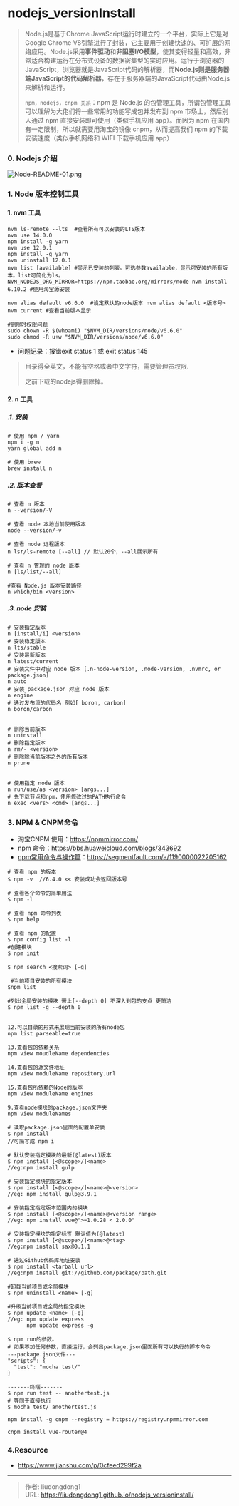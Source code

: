 # nodejs_versionInstall


> Node.js是基于Chrome JavaScript运行时建立的一个平台，实际上它是对Google Chrome V8引擎进行了封装，它主要用于创建快速的、可扩展的网络应用。Node.js采用**事件驱动**和**非阻塞I/O模型**，使其变得轻量和高效，非常适合构建运行在分布式设备的数据密集型的实时应用。运行于浏览器的JavaScript，浏览器就是JavaScript代码的解析器，而**Node.js则是服务器端JavaScript的代码解析器**，存在于服务器端的JavaScript代码由Node.js来解析和运行。
>
> `npm，nodejs，cnpm 关系`：npm 是 Node.js 的包管理工具，所谓包管理工具可以理解为大佬们将一些常用的功能写成包并发布到 npm 市场上，然后别人通过 npm 直接安装即可使用（类似手机应用 app）。而因为 npm 在国内有一定限制，所以就需要用淘宝的镜像 cnpm，从而提高我们 npm 的下载安装速度（类似手机网络和 WIFI 下载手机应用 app）

### 0. Nodejs 介绍

![Node-README-01.png](https://lddpicture.oss-cn-beijing.aliyuncs.com/picture/6629b0d130ca43de9dc6fdbc7eeb4960tplv-k3u1fbpfcp-zoom-in-crop-mark4536000.png)

### 1. Node 版本控制工具

#### 1. nvm 工具

```shell
nvm ls-remote --lts  #查看所有可以安装的LTS版本
nvm use 14.0.0
npm install -g yarn
nvm use 12.0.1
npm install -g yarn
nvm uninstall 12.0.1
nvm list [available] #显示已安装的列表。可选参数available，显示可安装的所有版本。list可简化为ls。
NVM_NODEJS_ORG_MIRROR=https://npm.taobao.org/mirrors/node nvm install 6.10.2 #使用淘宝源安装

nvm alias default v6.6.0  #设定默认的node版本 nvm alias default <版本号>
nvm current #查看当前版本显示

#删除时权限问题
sudo chown -R $(whoami) "$NVM_DIR/versions/node/v6.6.0"
sudo chmod -R u+w "$NVM_DIR/versions/node/v6.6.0"      
```

- 问题记录：报错exit status 1 或 exit status 145

> 目录得全英文，不能有空格或者中文字符，需要管理员权限.
>
> 之前下载的nodejs得删除掉。

#### 2. n 工具

##### .1. 安装

```shell
# 使用 npm / yarn
npm i -g n
yarn global add n

# 使用 brew
brew install n
```

##### .2. 版本查看

```shell
# 查看 n 版本
n --version/-V

# 查看 node 本地当前使用版本
node --version/-v

# 查看 node 远程版本
n lsr/ls-remote [--all] // 默认20个，--all展示所有

# 查看 n 管理的 node 版本
n [ls/list/--all]

#查看 Node.js 版本安装路径
n which/bin <version>
```

##### .3. node 安装

```shell
# 安装指定版本
n [install/i] <version>
# 安装稳定版本
n lts/stable
# 安装最新版本
n latest/current
# 安装文件中对应 node 版本 [.n-node-version, .node-version, .nvmrc, or package.json]
n auto
# 安装 package.json 对应 node 版本
n engine
# 通过发布流的代码名 例如[ boron, carbon]
n boron/carbon


# 删除当前版本
n uninstall
# 删除指定版本
n rm/- <version>
# 删除除当前版本之外的所有版本
n prune


# 使用指定 node 版本
n run/use/as <version> [args...]
# 先下载节点和npm，使用修改过的PATH执行命令
n exec <vers> <cmd> [args...]
```

### 3. NPM & CNPM命令

- 淘宝CNPM 使用：https://npmmirror.com/
- npm 命令：https://bbs.huaweicloud.com/blogs/343692
- [npm常用命令与操作篇](https://segmentfault.com/a/1190000022205162)：https://segmentfault.com/a/1190000022205162

```shell
# 查看 npm 的版本 
$ npm -v  //6.4.0 << 安装成功会返回版本号

# 查看各个命令的简单用法
$ npm -l 
 
# 查看 npm 命令列表
$ npm help

# 查看 npm 的配置
$ npm config list -l
#创建模块
$ npm init

$ npm search <搜索词> [-g]
 
 #当前项目安装的所有模块
$npm list

#列出全局安装的模块 带上[--depth 0] 不深入到包的支点 更简洁
$ npm list -g --depth 0


12.可以目录的形式来展现当前安装的所有node包
npm list parseable=true

13.查看包的依赖关系
npm view moudleName dependencies

14.查看包的源文件地址
npm view moduleName repository.url

15.查看包所依赖的Node的版本
npm view moduleName engines

9.查看node模块的package.json文件夹
npm view moduleNames

# 读取package.json里面的配置单安装  
$ npm install 
//可简写成 npm i

# 默认安装指定模块的最新(@latest)版本
$ npm install [<@scope>/]<name> 
//eg:npm install gulp

# 安装指定模块的指定版本
$ npm install [<@scope>/]<name>@<version>
//eg: npm install gulp@3.9.1

# 安装指定指定版本范围内的模块
$ npm install [<@scope>/]<name>@<version range>
//eg: npm install vue@">=1.0.28 < 2.0.0"

# 安装指定模块的指定标签 默认值为(@latest)
$ npm install [<@scope>/]<name>@<tag>
//eg:npm install sax@0.1.1

# 通过Github代码库地址安装
$ npm install <tarball url>
//eg:npm install git://github.com/package/path.git

#卸载当前项目或全局模块 
$ npm uninstall <name> [-g] 

#升级当前项目或全局的指定模块
$ npm update <name> [-g] 
//eg: npm update express 
      npm update express -g
      
$ npm run的参数。
# 如果不加任何参数，直接运行，会列出package.json里面所有可以执行的脚本命令
---package.json文件---
"scripts": {
  "test": "mocha test/"
}

-------终端-------
$ npm run test -- anothertest.js
# 等同于直接执行
$ mocha test/ anothertest.js
```



```shell
npm install -g cnpm --registry = https://registry.npmmirror.com

cnpm install vue-router@4
```



### 4.Resource

- https://www.jianshu.com/p/0cfeed299f2a


---

> 作者: liudongdong1  
> URL: https://liudongdong1.github.io/nodejs_versioninstall/  


